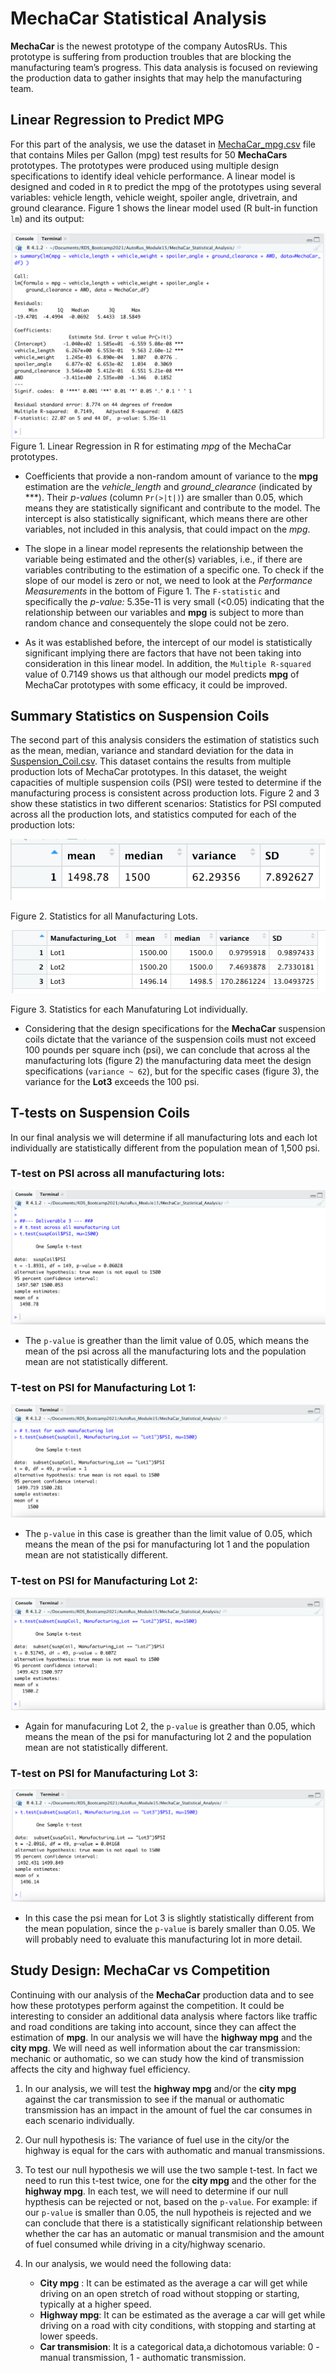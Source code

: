 # MechaCar Statistical Analysis

**MechaCar** is the newest prototype of the company AutosRUs. This prototype is suffering from production troubles that are blocking the manufacturing team’s progress. This data analysis is focused on reviewing the production data to gather insights that may help the manufacturing team.

## Linear Regression to Predict MPG 

For this part of the analysis, we use the dataset in [MechaCar_mpg.csv](https://raw.githubusercontent.com/LeidyDoradoM/MechaCar_Statistical_Analysis/main/Resources/MechaCar_mpg.csv) file that contains Miles per Gallon (mpg) test results for 50 **MechaCars** prototypes. The prototypes were produced using multiple design specifications to identify ideal vehicle performance. A linear model is designed and coded in `R` to predict the mpg of the prototypes using several variables: vehicle length, vehicle weight, spoiler angle, drivetrain, and ground clearance. Figure 1 shows the linear model used (R bult-in function ```lm```) and its output:

![Deliverable1](https://raw.githubusercontent.com/LeidyDoradoM/MechaCar_Statistical_Analysis/main/Images/MechaCar_deliv1.png)
Figure 1. Linear Regression in R for estimating *mpg* of the MechaCar prototypes.

- Coefficients that provide a non-random amount of variance to the **mpg** estimation are the *vehicle_length* and *ground_clearance* (indicated by ***).  Their  *p-values* (column ```Pr(>|t|)```) are smaller than 0.05, which means they are statistically significant and contribute to the model.  The intercept is also statistically significant, which means there are other variables, not included in this analysis, that could impact on the *mpg*.

- The slope in a linear model represents the relationship between the variable being estimated and the other(s) variables, i.e., if there are variables contributing to the estimation of a specific one. To check if the slope of our model is zero or not, we need to look at the *Performance Measurements* in the bottom of Figure 1. The ```F-statistic``` and specifically the *p-value:* 5.35e-11 is very small (<0.05) indicating that the relationship between our variables and **mpg** is subject to more than random chance and consequentely the slope could not be zero.

- As it was established before, the intercept of our model is statistically significant implying there are factors that have not been taking into consideration in this linear model. In addition, the ```Multiple R-squared``` value of 0.7149 shows us that although our model predicts **mpg** of MechaCar prototypes with some efficacy, it could be improved.

## Summary Statistics on Suspension Coils

The second part of this analysis considers the estimation of statistics such as the mean, median, variance and standard deviation for the data in [Suspension_Coil.csv](https://raw.githubusercontent.com/LeidyDoradoM/MechaCar_Statistical_Analysis/main/Resources/Suspension_Coil.csv). This dataset contains the results from multiple production lots of MechaCar prototypes. In this dataset, the weight capacities of multiple suspension coils (PSI) were tested to determine if the manufacturing process is consistent across production lots. Figure 2 and 3 show these statistics in two different scenarios: Statistics for PSI computed across all the production lots, and statistics computed for each of the production lots:

![Deliverable2-1](https://raw.githubusercontent.com/LeidyDoradoM/MechaCar_Statistical_Analysis/main/Images/total_summary.png)

Figure 2. Statistics for all Manufacturing Lots.

![Deliverable2-2](https://raw.githubusercontent.com/LeidyDoradoM/MechaCar_Statistical_Analysis/main/Images/lot_summary.png)

Figure 3. Statistics for each Manufaturing Lot individually.

- Considering that the design specifications for the **MechaCar** suspension coils dictate that the variance of the suspension coils must not exceed 100 pounds per square inch (psi), we can conclude that across al the manufacturing lots (figure 2) the manufacturing data meet the design specifications (```variance ~ 62```), but for the specific cases (figure 3), the variance for the **Lot3** exceeds the 100 psi.

## T-tests on Suspension Coils

In our final analysis we will determine if all manufacturing lots and each lot individually are statistically different from the population mean of 1,500 psi.

### T-test on PSI across all manufacturing lots:

![Deliverable3-1](https://raw.githubusercontent.com/LeidyDoradoM/MechaCar_Statistical_Analysis/main/Images/t-test_allManufacturing.png)

- The ```p-value``` is greather than the limit value of 0.05, which means the mean of the psi across all the manufacturing lots and the population mean are not statistically different.

### T-test on PSI for Manufacturing Lot 1:

![Deliverable3-2](https://raw.githubusercontent.com/LeidyDoradoM/MechaCar_Statistical_Analysis/main/Images/t-test_ManufacturingLot1.png)

- The ```p-value``` in this case is greather than the limit value of 0.05, which means the mean of the psi for manufacturing lot 1 and the population mean are not statistically different.

### T-test on PSI for Manufacturing Lot 2:

![Deliverable3-3](https://raw.githubusercontent.com/LeidyDoradoM/MechaCar_Statistical_Analysis/main/Images/t-test_ManufacturingLot2.png)

- Again for manufacuring Lot 2, the ```p-value``` is greather than 0.05, which means the mean of the psi for manufacturing lot 2 and the population mean are not statistically different. 

### T-test on PSI for Manufacturing Lot 3:

![Deliverable3-4](https://raw.githubusercontent.com/LeidyDoradoM/MechaCar_Statistical_Analysis/main/Images/t-test_ManufacturingLot3.png)

- In this case the psi mean for Lot 3 is slightly statistically different from the mean population, since the ```p-value``` is barely smaller than 0.05. We will probably need to evaluate this manufacturing lot in more detail.

## Study Design: MechaCar vs Competition

Continuing with our analysis of the **MechaCar** production data and to see how these prototypes perform against the competition. It could be interesting to consider an additional data analysis where factors like traffic and road conditions are taking into account, since they can affect the estimation of **mpg**.  In our analysis we will have the **highway mpg**  and the **city mpg**.  We will need as well information about the car transmission: mechanic or authomatic, so we can study how the kind of transmission affects the city and highway fuel efficiency.  

1. In our analysis, we will test the **highway mpg** and/or the **city mpg** against the car transmission to see if the manual or authomatic transmission has an impact in the amount of fuel the car consumes in each scenario individually.

2. Our null hypothesis is: The variance of fuel use in the city/or the highway is equal for the cars with authomatic and manual transmissions.

3. To test our null hypothesis we will use the two sample t-test. In fact we need to run this t-test twice, one for the **city mpg** and the other for the **highway mpg**.  In each test, we will need to determine if our null hypthesis can be rejected or not, based on the ```p-value```. For example: if our ```p-value``` is smaller than 0.05, the null hypotheis is rejected and we can conclude that there is a statistically significant relationship between whether the car has an automatic or manual transmision and the amount of fuel consumed while driving in a city/highway scenario.

4. In our analysis, we would need the following data:
    - **City mpg** : It can be estimated as the average a car will get while driving on an open stretch of road without stopping or starting, typically at a higher speed.
    - **Highway mpg**:  It can be estimated as the average a car will get while driving on a road with city conditions, with stopping and starting at lower speeds.
    - **Car transmision**: It is a categorical data,a dichotomous variable: 0 - manual transmission, 1 - authomatic transmission.